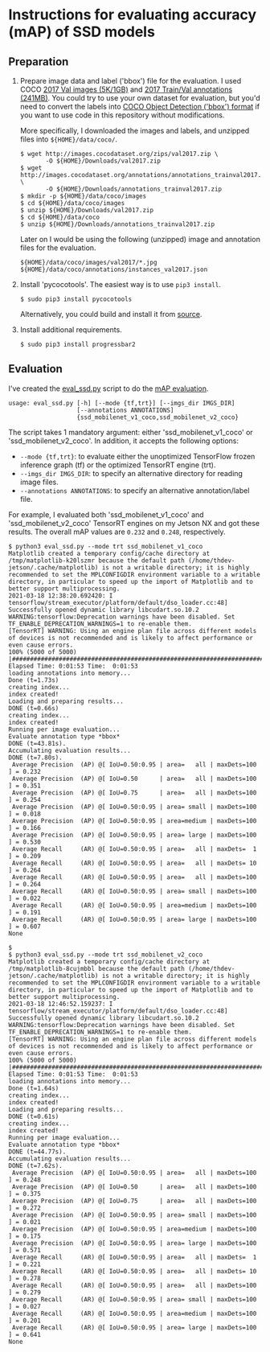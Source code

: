 # Instructions for evaluating accuracy (mAP) of SSD models

Preparation
-----------

1. Prepare image data and label ('bbox') file for the evaluation.  I used COCO [2017 Val images (5K/1GB)](http://images.cocodataset.org/zips/val2017.zip) and [2017 Train/Val annotations (241MB)](http://images.cocodataset.org/annotations/annotations_trainval2017.zip).  You could try to use your own dataset for evaluation, but you'd need to convert the labels into [COCO Object Detection ('bbox') format](http://cocodataset.org/#format-data) if you want to use code in this repository without modifications.

   More specifically, I downloaded the images and labels, and unzipped files into `${HOME}/data/coco/`.

   ```shell
   $ wget http://images.cocodataset.org/zips/val2017.zip \
          -O ${HOME}/Downloads/val2017.zip
   $ wget http://images.cocodataset.org/annotations/annotations_trainval2017.zip \
          -O ${HOME}/Downloads/annotations_trainval2017.zip
   $ mkdir -p ${HOME}/data/coco/images
   $ cd ${HOME}/data/coco/images
   $ unzip ${HOME}/Downloads/val2017.zip
   $ cd ${HOME}/data/coco
   $ unzip ${HOME}/Downloads/annotations_trainval2017.zip
   ```

   Later on I would be using the following (unzipped) image and annotation files for the evaluation.

   ```
   ${HOME}/data/coco/images/val2017/*.jpg
   ${HOME}/data/coco/annotations/instances_val2017.json
   ```

2. Install 'pycocotools'.  The easiest way is to use `pip3 install`.

   ```shell
   $ sudo pip3 install pycocotools
   ```

   Alternatively, you could build and install it from [source](https://github.com/cocodataset/cocoapi).

3. Install additional requirements.

   ```shell
   $ sudo pip3 install progressbar2
   ```

Evaluation
----------

I've created the [eval_ssd.py](eval_ssd.py) script to do the [mAP evaluation](http://cocodataset.org/#detection-eval).

```
usage: eval_ssd.py [-h] [--mode {tf,trt}] [--imgs_dir IMGS_DIR]
                   [--annotations ANNOTATIONS]
                   {ssd_mobilenet_v1_coco,ssd_mobilenet_v2_coco}
```

The script takes 1 mandatory argument: either 'ssd_mobilenet_v1_coco' or 'ssd_mobilenet_v2_coco'.  In addition, it accepts the following options:

* `--mode {tf,trt}`: to evaluate either the unoptimized TensorFlow frozen inference graph (tf) or the optimized TensorRT engine (trt).
* `--imgs_dir IMGS_DIR`: to specify an alternative directory for reading image files.
* `--annotations ANNOTATIONS`: to specify an alternative annotation/label file.

For example, I evaluated both 'ssd_mobilenet_v1_coco' and 'ssd_mobilenet_v2_coco' TensorRT engines on my Jetson NX and got these results.  The overall mAP values are `0.232` and `0.248`, respectively.

```shell
$ python3 eval_ssd.py --mode trt ssd_mobilenet_v1_coco
Matplotlib created a temporary config/cache directory at /tmp/matplotlib-k20lszmr because the default path (/home/thdev-jetson/.cache/matplotlib) is not a writable directory; it is highly recommended to set the MPLCONFIGDIR environment variable to a writable directory, in particular to speed up the import of Matplotlib and to better support multiprocessing.
2021-03-18 12:38:20.692420: I tensorflow/stream_executor/platform/default/dso_loader.cc:48] Successfully opened dynamic library libcudart.so.10.2
WARNING:tensorflow:Deprecation warnings have been disabled. Set TF_ENABLE_DEPRECATION_WARNINGS=1 to re-enable them.
[TensorRT] WARNING: Using an engine plan file across different models of devices is not recommended and is likely to affect performance or even cause errors.
100% (5000 of 5000) |################################################################################################################################################| Elapsed Time: 0:01:53 Time:  0:01:53
loading annotations into memory...
Done (t=1.73s)
creating index...
index created!
Loading and preparing results...
DONE (t=0.66s)
creating index...
index created!
Running per image evaluation...
Evaluate annotation type *bbox*
DONE (t=43.81s).
Accumulating evaluation results...
DONE (t=7.80s).
 Average Precision  (AP) @[ IoU=0.50:0.95 | area=   all | maxDets=100 ] = 0.232
 Average Precision  (AP) @[ IoU=0.50      | area=   all | maxDets=100 ] = 0.351
 Average Precision  (AP) @[ IoU=0.75      | area=   all | maxDets=100 ] = 0.254
 Average Precision  (AP) @[ IoU=0.50:0.95 | area= small | maxDets=100 ] = 0.018
 Average Precision  (AP) @[ IoU=0.50:0.95 | area=medium | maxDets=100 ] = 0.166
 Average Precision  (AP) @[ IoU=0.50:0.95 | area= large | maxDets=100 ] = 0.530
 Average Recall     (AR) @[ IoU=0.50:0.95 | area=   all | maxDets=  1 ] = 0.209
 Average Recall     (AR) @[ IoU=0.50:0.95 | area=   all | maxDets= 10 ] = 0.264
 Average Recall     (AR) @[ IoU=0.50:0.95 | area=   all | maxDets=100 ] = 0.264
 Average Recall     (AR) @[ IoU=0.50:0.95 | area= small | maxDets=100 ] = 0.022
 Average Recall     (AR) @[ IoU=0.50:0.95 | area=medium | maxDets=100 ] = 0.191
 Average Recall     (AR) @[ IoU=0.50:0.95 | area= large | maxDets=100 ] = 0.607
None

$
$ python3 eval_ssd.py --mode trt ssd_mobilenet_v2_coco
Matplotlib created a temporary config/cache directory at /tmp/matplotlib-8cujmbbl because the default path (/home/thdev-jetson/.cache/matplotlib) is not a writable directory; it is highly recommended to set the MPLCONFIGDIR environment variable to a writable directory, in particular to speed up the import of Matplotlib and to better support multiprocessing.
2021-03-18 12:46:52.159237: I tensorflow/stream_executor/platform/default/dso_loader.cc:48] Successfully opened dynamic library libcudart.so.10.2
WARNING:tensorflow:Deprecation warnings have been disabled. Set TF_ENABLE_DEPRECATION_WARNINGS=1 to re-enable them.
[TensorRT] WARNING: Using an engine plan file across different models of devices is not recommended and is likely to affect performance or even cause errors.
100% (5000 of 5000) |################################################################################################################################################| Elapsed Time: 0:01:53 Time:  0:01:53
loading annotations into memory...
Done (t=1.64s)
creating index...
index created!
Loading and preparing results...
DONE (t=0.61s)
creating index...
index created!
Running per image evaluation...
Evaluate annotation type *bbox*
DONE (t=44.77s).
Accumulating evaluation results...
DONE (t=7.62s).
 Average Precision  (AP) @[ IoU=0.50:0.95 | area=   all | maxDets=100 ] = 0.248
 Average Precision  (AP) @[ IoU=0.50      | area=   all | maxDets=100 ] = 0.375
 Average Precision  (AP) @[ IoU=0.75      | area=   all | maxDets=100 ] = 0.272
 Average Precision  (AP) @[ IoU=0.50:0.95 | area= small | maxDets=100 ] = 0.021
 Average Precision  (AP) @[ IoU=0.50:0.95 | area=medium | maxDets=100 ] = 0.175
 Average Precision  (AP) @[ IoU=0.50:0.95 | area= large | maxDets=100 ] = 0.571
 Average Recall     (AR) @[ IoU=0.50:0.95 | area=   all | maxDets=  1 ] = 0.221
 Average Recall     (AR) @[ IoU=0.50:0.95 | area=   all | maxDets= 10 ] = 0.278
 Average Recall     (AR) @[ IoU=0.50:0.95 | area=   all | maxDets=100 ] = 0.279
 Average Recall     (AR) @[ IoU=0.50:0.95 | area= small | maxDets=100 ] = 0.027
 Average Recall     (AR) @[ IoU=0.50:0.95 | area=medium | maxDets=100 ] = 0.201
 Average Recall     (AR) @[ IoU=0.50:0.95 | area= large | maxDets=100 ] = 0.641
None

```
